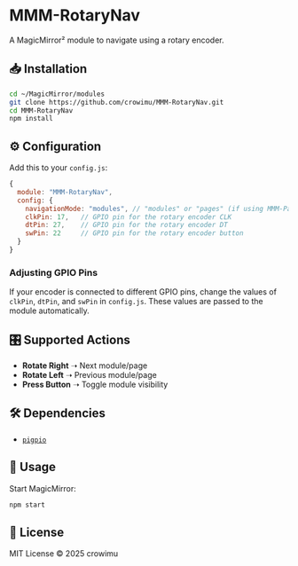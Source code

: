 # MMM-RotaryNav

A MagicMirror² module to navigate using a rotary encoder.

## 📥 Installation
```sh
cd ~/MagicMirror/modules
git clone https://github.com/crowimu/MMM-RotaryNav.git
cd MMM-RotaryNav
npm install
```

## ⚙️ Configuration
Add this to your `config.js`:
```javascript
{
  module: "MMM-RotaryNav",
  config: {
    navigationMode: "modules", // "modules" or "pages" (if using MMM-Pages)
    clkPin: 17,   // GPIO pin for the rotary encoder CLK
    dtPin: 27,    // GPIO pin for the rotary encoder DT
    swPin: 22     // GPIO pin for the rotary encoder button
  }
}
```

### Adjusting GPIO Pins
If your encoder is connected to different GPIO pins, change the values of `clkPin`, `dtPin`, and `swPin` in `config.js`. These values are passed to the module automatically.

## 🎛️ Supported Actions
- **Rotate Right** ➝ Next module/page
- **Rotate Left** ➝ Previous module/page
- **Press Button** ➝ Toggle module visibility

## 🛠 Dependencies
- [`pigpio`](https://www.npmjs.com/package/pigpio)

## 🚀 Usage
Start MagicMirror:
```sh
npm start
```

## 📜 License
MIT License © 2025 crowimu

